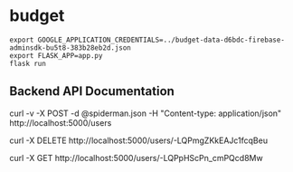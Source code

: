 # budget

```
export GOOGLE_APPLICATION_CREDENTIALS=../budget-data-d6bdc-firebase-adminsdk-bu5t8-383b28eb2d.json
export FLASK_APP=app.py
flask run
```

## Backend API Documentation

curl -v -X POST -d @spiderman.json -H "Content-type: application/json" http://localhost:5000/users

curl -X DELETE http://localhost:5000/users/-LQPmgZKkEAJc1fcqBeu

curl -X GET http://localhost:5000/users/-LQPpHScPn_cmPQcd8Mw